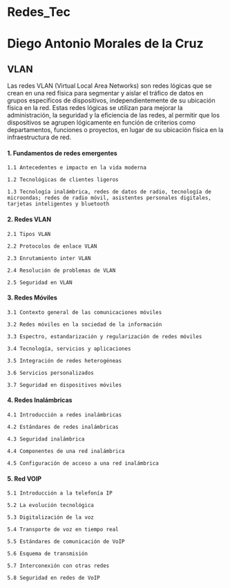 # Redes_Tec
 
# Diego Antonio Morales de la Cruz

## VLAN
Las redes VLAN (Virtual Local Area Networks) son redes lógicas que se crean en una red física para segmentar y aislar el tráfico de datos en grupos específicos de dispositivos, independientemente de su ubicación física en la red. Estas redes lógicas se utilizan para mejorar la administración, la seguridad y la eficiencia de las redes, al permitir que los dispositivos se agrupen lógicamente en función de criterios como departamentos, funciones o proyectos, en lugar de su ubicación física en la infraestructura de red.

#### 1. Fundamentos de redes emergentes
    1.1 Antecedentes e impacto en la vida moderna
    
    1.2 Tecnológicas de clientes ligeros
    
    1.3 Tecnología inalámbrica, redes de datos de radio, tecnología de microondas; redes de radio móvil, asistentes personales digitales, tarjetas inteligentes y bluetooth 

#### 2. Redes VLAN
    2.1 Tipos VLAN
    
    2.2 Protocolos de enlace VLAN
    
    2.3 Enrutamiento inter VLAN
    
    2.4 Resolución de problemas de VLAN
    
    2.5 Seguridad en VLAN
    
#### 3. Redes Móviles
    3.1 Contexto general de las comunicaciones móviles
    
    3.2 Redes móviles en la sociedad de la información
    
    3.3 Espectro, estandarización y regularización de redes móviles
    
    3.4 Tecnología, servicios y aplicaciones
    
    3.5 Integración de redes heterogéneas
    
    3.6 Servicios personalizados
    
    3.7 Seguridad en dispositivos móviles 
    
#### 4. Redes Inalámbricas
    4.1 Introducción a redes inalámbricas
    
    4.2 Estándares de redes inalámbricas
    
    4.3 Seguridad inalámbrica
    
    4.4 Componentes de una red inalámbrica
    
    4.5 Configuración de acceso a una red inalámbrica
    
#### 5. Red VOIP
    5.1 Introducción a la telefonía IP
    
    5.2 La evolución tecnológica
    
    5.3 Digitalización de la voz
    
    5.4 Transporte de voz en tiempo real
    
    5.5 Estándares de comunicación de VoIP
    
    5.6 Esquema de transmisión
    
    5.7 Interconexión con otras redes
    
    5.8 Seguridad en redes de VoIP